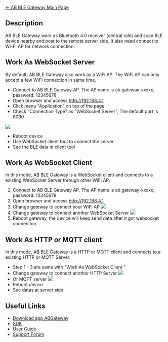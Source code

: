 [← AB BLE Gateway Main Page](/AB_BLE_Gateway "wikilink")

<languages/>

<translate>

## Description

AB BLE Gateway work as Bluetooth 4.0 receiver (central role) and scan
BLE device nearby and post to the remote server side. It also need
connect to Wi-Fi AP for network connection.

## Work As WebSocket Server

By default, AB BLE Gateway also work as a WiFi AP. The WiFi AP can only
accept a few WiFi connection in same time.

  - Connect to AB BLE Gateway AP. The AP name is ab.gateway-xxxxx,
    password: 12345678
  - Open browser and access <http://192.168.4.1>
  - Click menu "Application" on top of the page
  - Check "Connection Type" as "WebSocket Server", The default port is
    8080

[<img src="http://7fvk57.com1.z0.glb.clouddn.com/app-websocket-server.jpg-320.jpg">](http://7fvk57.com1.z0.glb.clouddn.com/app-websocket-server.jpg)

  - Reboot device
  - Use WebSocket client tool to connect the server
  - See the BLE data in client tool

## Work As WebSocket Client

In this mode, AB BLE Gateway is a WebSocket client and connects to a
existing WebSocket Server through other WiFi AP.

1.  Connect to AB BLE Gateway AP. The AP name is ab.gateway-xxxxx,
    password: 12345678
2.  Open browser and access <http://192.168.4.1>
3.  Change gateway to connect your WiFi
    AP
    [<img src="http://7fvk57.com1.z0.glb.clouddn.com/ab-wifi.jpg-320.jpg">](http://7fvk57.com1.z0.glb.clouddn.com/ab-wifi.jpg)
4.  Change gateway to connect another WebSocket
    Server
    [<img src="http://7fvk57.com1.z0.glb.clouddn.com/app-websocket-client.jpg-320.jpg">](http://7fvk57.com1.z0.glb.clouddn.com/app-websocket-client.jpg)
5.  Reboot gateway, the device will keep send data after it got
    websocket connection

## Work As HTTP or MQTT client

In this mode, AB BLE Gateway is a HTTP or MQTT client and connects to a
existing HTTP or MQTT Server.

  - Step 1 - 3 are same with "Work As WebSocket Client "
  - Change gateway to connect another HTTP
    Server
    [<img src="http://7fvk57.com1.z0.glb.clouddn.com/app-http-client.jpg-320.jpg">](http://7fvk57.com1.z0.glb.clouddn.com/app-http-client.jpg)
  - Or MQTT
    server
    [<img src="http://7fvk57.com1.z0.glb.clouddn.com/app-mqtt-client.jpg-320.jpg">](http://7fvk57.com1.z0.glb.clouddn.com/app-mqtt-client.jpg)
  - Reboot device
  - See datas at server side

## Useful Links

  - [Download app ABGateway](/Download_app_ABGateway "wikilink")
  - [SDK](https://github.com/AprilBrother/ab-ble-gateway-sdk)
  - [User Guide](/AB_BLE_Gateway_User_Guide "wikilink")
  - [Support Forum](http://bbs.aprbrother.com/c/wifi)

</translate>